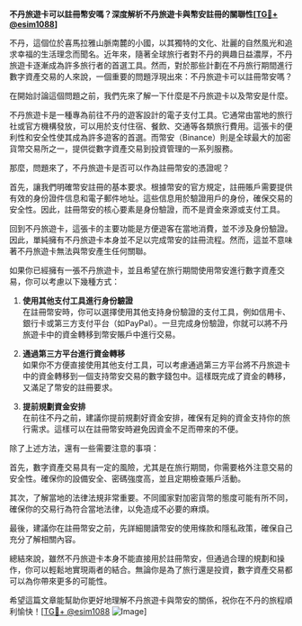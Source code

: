 **不丹旅遊卡可以註冊幣安嗎？深度解析不丹旅遊卡與幣安註冊的關聯性[[TG💪+ @esim1088](https://t.me/s/esim1088)]**

不丹，這個位於喜馬拉雅山脈南麓的小國，以其獨特的文化、壯麗的自然風光和追求幸福的生活理念而聞名。近年來，隨著全球旅行者對不丹的興趣日益濃厚，不丹旅遊卡逐漸成為許多旅行者的首選工具。然而，對於那些計劃在不丹旅行期間進行數字資產交易的人來說，一個重要的問題浮現出來：不丹旅遊卡可以註冊幣安嗎？

在開始討論這個問題之前，我們先來了解一下什麼是不丹旅遊卡以及幣安是什麼。

不丹旅遊卡是一種專為前往不丹的遊客設計的電子支付工具。它通常由當地的旅行社或官方機構發放，可以用於支付住宿、餐飲、交通等各類旅行費用。這張卡的便利性和安全性使其成為許多遊客的首選。而幣安（Binance）則是全球最大的加密貨幣交易所之一，提供從數字資產交易到投資管理的一系列服務。

那麼，問題來了，不丹旅遊卡是否可以作為註冊幣安的憑證呢？

首先，讓我們明確幣安註冊的基本要求。根據幣安的官方規定，註冊賬戶需要提供有效的身份證件信息和電子郵件地址。這些信息用於驗證用戶的身份，確保交易的安全性。因此，註冊幣安的核心要素是身份驗證，而不是資金來源或支付工具。

回到不丹旅遊卡，這張卡的主要功能是方便遊客在當地消費，並不涉及身份驗證。因此，單純擁有不丹旅遊卡本身並不足以完成幣安的註冊流程。然而，這並不意味著不丹旅遊卡無法與幣安產生任何關聯。

如果你已經擁有一張不丹旅遊卡，並且希望在旅行期間使用幣安進行數字資產交易，你可以考慮以下幾種方式：

1. **使用其他支付工具進行身份驗證**  
   在註冊幣安時，你可以選擇使用其他支持身份驗證的支付工具，例如信用卡、銀行卡或第三方支付平台（如PayPal）。一旦完成身份驗證，你就可以將不丹旅遊卡中的資金轉移到幣安賬戶中進行交易。

2. **通過第三方平台進行資金轉移**  
   如果你不方便直接使用其他支付工具，可以考慮通過第三方平台將不丹旅遊卡中的資金轉移到一個支持幣安交易的數字錢包中。這樣既完成了資金的轉移，又滿足了幣安的註冊要求。

3. **提前規劃資金安排**  
   在前往不丹之前，建議你提前規劃好資金安排，確保有足夠的資金支持你的旅行需求。這樣可以在註冊幣安時避免因資金不足而帶來的不便。

除了上述方法，還有一些需要注意的事項：

首先，數字資產交易具有一定的風險，尤其是在旅行期間，你需要格外注意交易的安全性。確保你的設備安全、密碼強度高，並且定期檢查賬戶活動。

其次，了解當地的法律法規非常重要。不同國家對加密貨幣的態度可能有所不同，確保你的交易行為符合當地法律，以免造成不必要的麻煩。

最後，建議你在註冊幣安之前，先詳細閱讀幣安的使用條款和隱私政策，確保自己充分了解相關內容。

總結來說，雖然不丹旅遊卡本身不能直接用於註冊幣安，但通過合理的規劃和操作，你可以輕鬆地實現兩者的結合。無論你是為了旅行還是投資，數字資產交易都可以為你帶來更多的可能性。

希望這篇文章能幫助你更好地理解不丹旅遊卡與幣安的關係，祝你在不丹的旅程順利愉快！[[TG💪+ @esim1088](https://t.me/s/esim1088) ![Image](https://i.postimg.cc/4NQfJmqS/Snipaste-2025-05-13-00-14-12.png)]